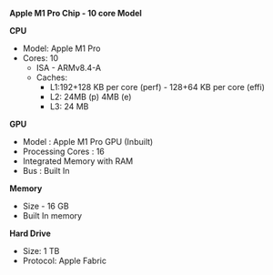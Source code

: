 **Apple M1 Pro Chip - 10 core Model**

**CPU**
  -  Model: Apple M1 Pro
  - Cores: 10
	- ISA	- ARMv8.4-A
	- Caches: 
		- L1:192+128 KB per core (perf) - 128+64 KB per core (effi)
		- L2: 24MB (p) 4MB (e)
		- L3: 24 MB

**GPU**
 - Model : Apple M1 Pro GPU (Inbuilt)
 - Processing Cores : 16
 - Integrated Memory with RAM
 - Bus : Built In

**Memory**
 - Size - 16 GB
 - Built In memory

**Hard Drive**
 - Size: 1 TB
 - Protocol: Apple Fabric

